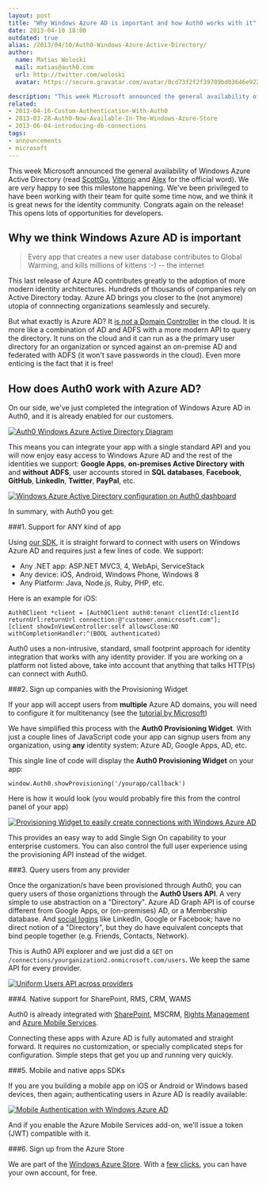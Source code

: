 ```yaml
---
layout: post
title: "Why Windows Azure AD is important and how Auth0 works with it"
date: 2013-04-10 18:00
outdated: true
alias: /2013/04/10/Auth0-Windows-Azure-Active-Directory/
author:
  name: Matias Woloski
  mail: matias@auth0.com
  url: http://twitter.com/woloski
  avatar: https://secure.gravatar.com/avatar/0cd73f2f2f39709bd03646e9225cc3d3?s=60

description: "This week Microsoft announced the general availability of Windows Azure Active Directory (read ScottGu, Vittorio and Alex for the official word)."
related:
- 2013-04-16-Custom-Authentication-With-Auth0
- 2013-03-28-Auth0-Now-Available-In-The-Windows-Azure-Store
- 2013-06-04-introducing-db-connections
tags:
- announcements
- microsoft
---
```



This week Microsoft announced the general availability of Windows Azure Active Directory (read [ScottGu](http://weblogs.asp.net/scottgu/archive/2013/04/08/windows-azure-active-directory-general-availability-new-backup-service-web-site-monitoring-and-diagnostic-improvements.aspx), [Vittorio](http://www.cloudidentity.com/blog/2013/04/08/windows-azure-active-directory-reaches-general-availability/) and [Alex](http://blogs.msdn.com/b/windowsazure/archive/2013/04/08/windows-azure-active-directory-ready-for-production-with-over-265-billion-authentications-amp-2-5-million-organizations-served.aspx) for the official word). We are _very_ happy to see this milestone happening. We've been privileged to have been working with their team for quite some time now, and we think it is great news for the identity community. Congrats again on the release! This opens lots of opportunities for developers.

<!-- more -->

## Why we think Windows Azure AD is important

> Every app that creates a new user database contributes to Global Warming, and kills millions of kittens :-) -- the internet

This last release of Azure AD contributes greatly to the adoption of more modern identity architectures. Hundreds of thousands of companies rely on Active Directory today. Azure AD brings you closer to the (not anymore) utopia of connnecting organizations seamlessly and securely.

But what exactly is Azure AD? It [is _not_ a Domain Controller](http://weblogs.asp.net/scottgu/archive/2013/04/08/windows-azure-active-directory-general-availability-new-backup-service-web-site-monitoring-and-diagnostic-improvements.aspx#10122132) in the cloud. It is more like a combination of AD and ADFS with a more modern API to query the directory. It runs on the cloud and it can run as a the primary user directory for an organization or synced against an on-premise AD and federated with ADFS (it won't save passwords in the cloud). Even more enticing is the fact that it is free!

## How does Auth0 work with Azure AD?

On our side, we've just completed the integration of Windows Azure AD in Auth0, and it is already enabled for our customers.

<p class="small-image">
  <a href="https://s3.amazonaws.com/blog.auth0.com/img/waad-auth0-diagram.png" target="_blank"><img src="https://s3.amazonaws.com/blog.auth0.com/img/waad-auth0-diagram.png" alt="Auth0 Windows Azure Active Directory Diagram"></a>
</p>

This means you can integrate your app with a single standard API and you will now enjoy easy access to Windows Azure AD and the rest of the identities we support: **Google Apps**, **on-premises Active Directory** **with** and **without** **ADFS**, user accounts stored in **SQL databases**, **Facebook**, **GitHub**, **LinkedIn**, **Twitter**, **PayPal**, etc.

<p class="small-image">
  <a href="https://s3.amazonaws.com/blog.auth0.com/img/waad-2.png" target="_blank"><img src="https://s3.amazonaws.com/blog.auth0.com/img/waad-2.png" alt="Windows Azure Active Directory configuration on Auth0 dashboard"></a>
</p>

In summary, with Auth0 you get:

<!-- more -->

###1. Support for ANY kind of app

Using [our SDK](http://docs.auth0.com), it is straight forward to connect with users on Windows Azure AD and requires just a few lines of code. We support:

* Any .NET app: ASP.NET MVC3, 4, WebApi, ServiceStack
* Any device: iOS, Android, Windows Phone, Windows 8
* Any Platform: Java, Node.js, Ruby, PHP, etc.

Here is an example for iOS:

    Auth0Client *client = [Auth0Client auth0:tenant clientId:clientId returnUrl:returnUrl connection:@"customer.onmicrosoft.com"];
    [client showInViewController:self allowsClose:NO withCompletionHandler:^(BOOL authenticated)


Auth0 uses a non-intrusive, standard, small footprint approach for identity integration that works with any identity provider. If you are working on a platform not listed above, take into account that anything that talks HTTP(s) can connect with Auth0.

###2. Sign up companies with the Provisioning Widget

If your app will accept users from **multiple** Azure AD domains, you will need to configure it for multitenancy (see the [tutorial by Microsoft](http://www.windowsazure.com/en-us/develop/net/tutorials/multitenant-apps-for-active-directory/))

We have simplified this process with the __Auth0 Provisioning Widget__. With just a couple lines of JavaScript code your app can signup users from any organization, using __any__ identity system: Azure AD, Google Apps, AD, etc.

This single line of code will display the __Auth0 Provisioning Widget__ on your app:

    window.Auth0.showProvisioning('/yourapp/callback')

Here is how it would look (you would probably fire this from the control panel of your app)

<p class="small-image">
  <a href="https://s3.amazonaws.com/blog.auth0.com/img/waad-provisioning.png" target="_blank"><img src="https://s3.amazonaws.com/blog.auth0.com/img/waad-provisioning.png" alt="Provisioning Widget to easily create connections with Windows Azure AD"></a>
</p>

This provides an easy way to add Single Sign On capability to your enterprise customers. You can also control the full user experience using the provisioning API instead of the widget.

###3. Query users from any provider

Once the organization/s have been provisioned through Auth0, you can query users of those organiztions through the __Auth0 Users API__. A very simple to use abstraction on a "Directory". Azure AD Graph API is of course different from Google Apps, or (on-premises) AD, or a Membership database. And [social logins](http://blog.auth0.com/2013/04/02/Auth0-Adds-Support-For-LinkedIn-PayPal-GitHub-Twitter-and-Facebook/) like LinkedIn, Google or Facebook; have no direct notion of a "Directory", but they do have equivalent concepts that bind people together (e.g. Friends, Contacts, Network).

This is Auth0 API explorer and we just did a `GET` on `/connections/yourganization2.onmicrosoft.com/users`. We keep the same API for every provider.

<p class="small-image">
  <a href="https://s3.amazonaws.com/blog.auth0.com/img/waad-api.png" target="_blank"><img src="https://s3.amazonaws.com/blog.auth0.com/img/waad-api.png" alt="Uniform Users API across providers"></a>
</p>

###4. Native support for SharePoint, RMS, CRM, WAMS

Auth0 is already integrated with [SharePoint](http://blog.auth0.com/2013/03/04/On-Premises-SharePoint-Federated-with-Office-365-and-Google/), MSCRM, [Rights Management](http://blog.auth0.com/2013/03/15/Integrating-Auth0-with-Rights-Management-Services/) and [Azure Mobile Services](http://blog.auth0.com/2013/03/17/Authenticate-Azure-Mobile-Services-apps-with-Everything-using-Auth0/).

Connecting these apps with Azure AD is fully automated and straight forward. It requires no customization, or specially complicated steps for configuration. Simple steps that get you up and running very quickly.

###5. Mobile and native apps SDKs

If you are you building a mobile app on iOS or Android or Windows based devices, then again; authenticating users in Azure AD is readily available:

<p class="small-image">
  <a href="https://s3.amazonaws.com/blog.auth0.com/img/waad-mobile.png" target="_blank"><img src="https://s3.amazonaws.com/blog.auth0.com/img/waad-mobile.png" alt="Mobile Authentication with Windows Azure AD"></a>
</p>

And if you enable the Azure Mobile Services add-on, we'll issue a token (JWT) compatible with it.

###6. Sign up from the Azure Store

We are part of the [Windows Azure Store](http://www.windowsazure.com/en-us/store/overview/). With a [few clicks](http://blog.auth0.com/2013/03/28/Auth0-Now-Available-In-The-Windows-Azure-Store/), you can have your own account, for free.
